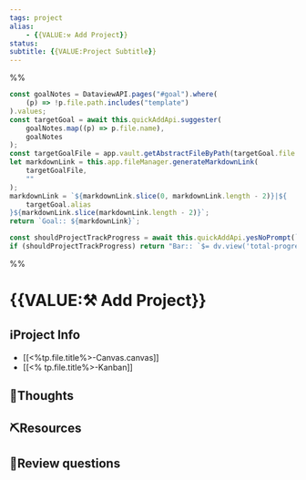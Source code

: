 ```yaml
---
tags: project
alias:
    - {{VALUE:⚒ Add Project}}
status:
subtitle: {{VALUE:Project Subtitle}}
---
```


%%
```js quickadd
const goalNotes = DataviewAPI.pages("#goal").where(
    (p) => !p.file.path.includes("template")
).values;
const targetGoal = await this.quickAddApi.suggester(
    goalNotes.map((p) => p.file.name),
    goalNotes
);
const targetGoalFile = app.vault.getAbstractFileByPath(targetGoal.file.path);
let markdownLink = this.app.fileManager.generateMarkdownLink(
    targetGoalFile,
    ""
);
markdownLink = `${markdownLink.slice(0, markdownLink.length - 2)}|${
    targetGoal.alias
}${markdownLink.slice(markdownLink.length - 2)}`;
return `Goal:: ${markdownLink}`;
```
```js quickadd
const shouldProjectTrackProgress = await this.quickAddApi.yesNoPrompt(`Should this project track progress via markdown tasks?`, 'Enabling this will give the project note a Bar property, similarly to auto-tracked goals. The tasks are auto-tracked, so each time you check one off, you make progress.');
if (shouldProjectTrackProgress) return "Bar:: `$= dv.view('total-progress-bar', {file: '; {{VALUE:⚒ Add Project}}'})`";
```
%%

# {{VALUE:⚒ Add Project}}

## ℹ️Project Info
- [[<%tp.file.title%>-Canvas.canvas]]
- [[<% tp.file.title%>-Kanban]]
## 💭Thoughts

## ⛏️Resources

## 🤔Review questions


